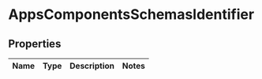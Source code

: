# AppsComponentsSchemasIdentifier

## Properties
Name | Type | Description | Notes
------------ | ------------- | ------------- | -------------
